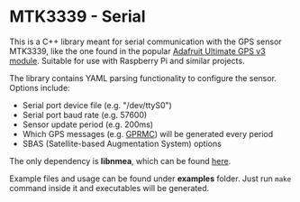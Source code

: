 # MTK3339 - Serial

This is a C++ library meant for serial communication with the GPS sensor MTK3339, like the one found in the popular [Adafruit Ultimate GPS v3 module](https://www.adafruit.com/product/746). Suitable for use with Raspberry Pi and similar projects.

The library contains YAML parsing functionality to configure the sensor. Options include:
- Serial port device file (e.g. "/dev/ttyS0")
- Serial port baud rate (e.g. 57600)
- Sensor update period (e.g. 200ms)
- Which GPS messages (e.g. [GPRMC](https://docs.novatel.com/OEM7/Content/Logs/GPRMC.htm)) will be generated every period
- SBAS (Satellite-based Augmentation System) options

The only dependency is **libnmea**, which can be found [here](https://github.com/jacketizer/libnmea).

Example files and usage can be found under **examples** folder. Just run `make` command inside it and executables will be generated.
